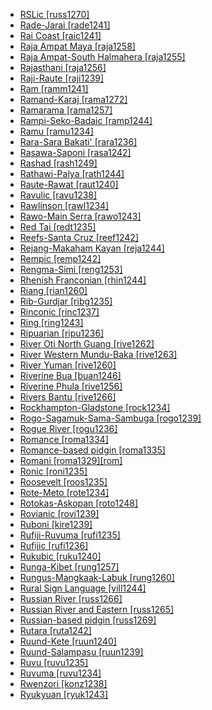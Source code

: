 - [RSLic [russ1270]](tree/sign1238/deaf1237/russ1270/md.ini)
- [Rade-Jarai [rade1241]](tree/aust1307/mala1545/mala1536/nort3170/cham1327/cham1330/high1280/rade1241/md.ini)
- [Rai Coast [raic1241]](tree/nucl1709/mada1298/raic1241/md.ini)
- [Raja Ampat Maya [raja1258]](tree/aust1307/mala1545/cent2237/east2712/sout2850/sout3229/raja1255/maya1288/raja1258/md.ini)
- [Raja Ampat-South Halmahera [raja1255]](tree/aust1307/mala1545/cent2237/east2712/sout2850/sout3229/raja1255/md.ini)
- [Rajasthani [raja1256]](tree/indo1319/clas1257/indo1320/indo1321/indo1322/subc1234/guja1255/raja1256/md.ini)
- [Raji-Raute [raji1239]](tree/sino1245/raji1239/md.ini)
- [Ram [ramm1241]](tree/sepi1257/ramm1241/md.ini)
- [Ramand-Karaj [rama1272]](tree/indo1319/clas1257/indo1320/iran1269/cent2317/cent2318/nort3177/tati1243/tati1244/sout3177/rama1272/md.ini)
- [Ramarama [rama1257]](tree/tupi1275/puru1268/rama1257/md.ini)
- [Rampi-Seko-Badaic [ramp1244]](tree/aust1307/mala1545/sout2923/ramp1244/md.ini)
- [Ramu [ramu1234]](tree/lowe1437/ramu1234/md.ini)
- [Rara-Sara Bakati' [rara1236]](tree/aust1307/mala1545/land1261/beny1238/baka1275/rara1236/md.ini)
- [Rasawa-Saponi [rasa1242]](tree/lake1255/farw1236/rasa1242/md.ini)
- [Rashad [rash1249]](tree/rash1249/md.ini)
- [Rathawi-Palya [rath1244]](tree/indo1319/clas1257/indo1320/indo1321/indo1322/subc1234/bhil1254/rath1244/md.ini)
- [Raute-Rawat [raut1240]](tree/sino1245/raji1239/raut1240/md.ini)
- [Ravulic [ravu1238]](tree/drav1251/sout3133/sout3138/tami1291/tami1292/tami1293/tami1294/tami1297/tami1298/mala1541/ravu1238/md.ini)
- [Rawlinson [rawl1234]](tree/nucl1709/fini1244/huon1246/west2795/rawl1234/md.ini)
- [Rawo-Main Serra [rawo1243]](tree/skoo1245/skou1238/serr1253/rawo1243/md.ini)
- [Red Tai [redt1235]](tree/taik1256/kamt1241/daic1238/daic1237/cent2251/wenm1239/sapa1255/sout3184/sout2743/redt1235/md.ini)
- [Reefs-Santa Cruz [reef1242]](tree/aust1307/mala1545/cent2237/east2712/ocea1241/temo1244/reef1242/md.ini)
- [Rejang-Makaham Kayan [reja1244]](tree/aust1307/mala1545/nort3253/kaya1335/kaya1336/kaya1333/reja1244/md.ini)
- [Rempic [remp1242]](tree/nucl1709/mada1298/croi1234/mabu1247/hans1243/remp1242/md.ini)
- [Rengma-Simi [reng1253]](tree/sino1245/kuki1245/anga1312/anga1286/reng1253/md.ini)
- [Rhenish Franconian [rhin1244]](tree/indo1319/clas1257/germ1287/nort3152/west2793/high1289/fran1268/high1287/rhin1244/md.ini)
- [Riang [rian1260]](tree/aust1305/khas1273/pala1352/west2791/rian1260/md.ini)
- [Rib-Gurdjar [ribg1235]](tree/pama1250/pama1251/norm1247/kuth1239/ribg1235/md.ini)
- [Rinconic [rinc1237]](tree/otom1299/east2557/popo1292/zapo1436/zapo1437/nucl1765/core1259/nort2987/rinc1237/md.ini)
- [Ring [ring1243]](tree/atla1278/volt1241/benu1247/bant1294/sout3152/wide1239/narr1282/ring1243/md.ini)
- [Ripuarian [ripu1236]](tree/indo1319/clas1257/germ1287/nort3152/west2793/high1289/fran1268/high1287/midd1319/ripu1236/md.ini)
- [River Oti North Guang [rive1262]](tree/atla1278/volt1241/kwav1236/nyoa1234/poto1254/tano1248/guan1278/nort3204/otin1234/rive1262/md.ini)
- [River Western Mundu-Baka [rive1263]](tree/atla1278/volt1241/nort3149/came1255/uban1244/ngba1292/west2836/rive1263/md.ini)
- [River Yuman [rive1260]](tree/coch1271/yuma1250/gene1244/rive1260/md.ini)
- [Riverine Bua [buan1246]](tree/atla1278/volt1241/nort3149/buak1234/adam1257/buan1246/md.ini)
- [Riverine Phula [rive1256]](tree/sino1245/burm1265/lolo1265/lolo1267/nili1235/sout3212/rive1256/md.ini)
- [Rivers Bantu [rive1266]](tree/atla1278/volt1241/benu1247/bant1294/sout3152/narr1281/cent2260/nort3376/rive1266/md.ini)
- [Rockhampton-Gladstone [rock1234]](tree/pama1250/rock1234/md.ini)
- [Rogo-Sagamuk-Sama-Sambuga [rogo1239]](tree/atla1278/volt1241/benu1247/kain1275/cent2242/shir1273/kamu1261/kamu1262/rogo1239/md.ini)
- [Rogue River [rogu1236]](tree/atha1245/atha1246/atha1247/paci1277/oreg1242/rogu1236/md.ini)
- [Romance [roma1334]](tree/indo1319/clas1257/ital1284/lati1262/lati1263/impe1234/roma1334/md.ini)
- [Romance-based pidgin [roma1335]](tree/pidg1258/roma1335/md.ini)
- [Romani [roma1329][rom]](tree/indo1319/clas1257/indo1320/indo1321/indo1322/roma1329/md.ini)
- [Ronic [roni1235]](tree/afro1255/chad1250/west2785/west2714/west2716/roni1235/md.ini)
- [Roosevelt [roos1235]](tree/namb1299/namb1300/nort3153/roos1235/md.ini)
- [Rote-Meto [rote1234]](tree/aust1307/mala1545/cent2237/cent2245/timo1259/west2545/rote1234/md.ini)
- [Rotokas-Askopan [roto1248]](tree/nort2933/roto1248/md.ini)
- [Rovianic [rovi1239]](tree/aust1307/mala1545/cent2237/east2712/ocea1241/west2818/meso1253/newi1242/stge1234/nort3225/newg1239/east2761/rovi1239/md.ini)
- [Ruboni [kire1239]](tree/lowe1437/ramu1234/lowe1439/kire1239/md.ini)
- [Rufiji-Ruvuma [rufi1235]](tree/atla1278/volt1241/benu1247/bant1294/sout3152/narr1281/east2731/rufi1235/md.ini)
- [Rufijic [rufi1236]](tree/atla1278/volt1241/benu1247/bant1294/sout3152/narr1281/east2731/rufi1235/rufi1236/md.ini)
- [Rukubic [ruku1240]](tree/atla1278/volt1241/benu1247/benu1248/west2801/ninz1247/ruku1240/md.ini)
- [Runga-Kibet [rung1257]](tree/maba1274/maba1275/rung1257/md.ini)
- [Rungus-Mangkaak-Labuk [rung1260]](tree/aust1307/mala1545/nort3253/sout3154/grea1293/dusu1277/rung1260/md.ini)
- [Rural Sign Language [vill1244]](tree/sign1238/vill1244/md.ini)
- [Russian River [russ1266]](tree/pomo1273/russ1265/russ1266/md.ini)
- [Russian River and Eastern [russ1265]](tree/pomo1273/russ1265/md.ini)
- [Russian-based pidgin [russ1269]](tree/pidg1258/russ1269/md.ini)
- [Rutara [ruta1242]](tree/atla1278/volt1241/benu1247/bant1294/sout3152/narr1281/east2731/nort3203/grea1289/west2841/ruta1242/md.ini)
- [Ruund-Kete [ruun1240]](tree/atla1278/volt1241/benu1247/bant1294/sout3152/narr1281/cent2260/njil1234/sout3233/chok1246/ruun1239/lund1275/ruun1240/md.ini)
- [Ruund-Salampasu [ruun1239]](tree/atla1278/volt1241/benu1247/bant1294/sout3152/narr1281/cent2260/njil1234/sout3233/chok1246/ruun1239/md.ini)
- [Ruvu [ruvu1235]](tree/atla1278/volt1241/benu1247/bant1294/sout3152/narr1281/east2731/nort3203/nort3209/ruvu1235/md.ini)
- [Ruvuma [ruvu1234]](tree/atla1278/volt1241/benu1247/bant1294/sout3152/narr1281/east2731/rufi1235/ruvu1234/md.ini)
- [Rwenzori [konz1238]](tree/atla1278/volt1241/benu1247/bant1294/sout3152/narr1281/east2731/nort3203/grea1289/west2842/konz1238/md.ini)
- [Ryukyuan [ryuk1243]](tree/japo1237/ryuk1243/md.ini)
